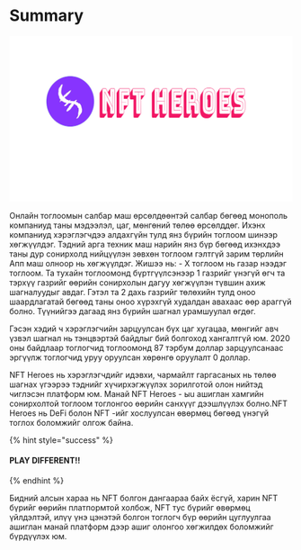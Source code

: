 # Summary

![](../.gitbook/assets/photo1628180508-4-.png)

Онлайн тоглоомын салбар маш өрсөлдөөнтэй салбар бөгөөд монополь компаниуд таны мэдээлэл, цаг, мөнгөний төлөө өрсөлддөг. Ихэнх компаниуд хэрэглэгчдээ алдахгүйн тулд янз бүрийн тоглоом шинээр хөгжүүлдэг. Тэдний арга техник маш нарийн янз бүр бөгөөд ихэнхдээ таны дур сонирхолд нийцүүлэн зөвхөн тоглоом гэлтгүй зарим төрлийн Апп маш олноор нь хөгжүүлдэг. Жишээ нь:                                                                                                                                                  - X тоглоом нь газар нээдэг тоглоом. Та тухайн тоглоомонд бүртгүүлсэнээр 1 газрийг үнэгүй өгч та тэрхүү газрийг өөрийн сонирхолын дагуу хөгжүүлэн түвшин ахиж шагналуудыг авдаг. Гэтэл та 2 дахь газрийг төлөхийн тулд оноо шаардлагатай бөгөөд таны оноо хүрэхгүй худалдан авахаас өөр араггүй болно. Түүнийгээ дагаад янз бүрийн шагнал урамшуулал өгдөг.

 Гэсэн хэдий ч хэрэглэгчийн зарцуулсан бүх цаг хугацаа, мөнгийг авч үзвэл шагнал нь тэнцвэртэй байдлыг бий болгоход хангалтгүй юм. 2020 оны байдлаар тоглогчид тоглоомонд 87 тэрбум доллар зарцуулсанаас эргүүлж тоглогчид уруу оруулсан хөрөнгө оруулалт 0 доллар. 

NFT Heroes нь хэрэглэгчдийг идэвхи, чармайлт гаргасаных нь төлөө шагнах үгээрээ тэднийг хүчирхэгжүүлэх зорилготой олон нийтэд чиглэсэн платформ юм. Манай NFT Heroes - ыu ашиглан хамгийн сонирхолтой тоглоом тоглонгоо өөрийн санхүүг дээшлүүлэх болно.NFT Heroes нь DeFi болон NFT -ийг хослуулсан өвөрмөц бөгөөд үнэгүй тоглох боломжийг олгож байна.

{% hint style="success" %}
#### PLAY DIFFERENT!!
{% endhint %}

Бидний алсын хараа нь NFT болгон дангаараа байх ёсгүй, харин NFT бүрийг өөрийн платпормтой  холбож, NFT тус бүрийг өвөрмөц үйлдэлтэй, илүү үнэ цэнэтэй болгон тоглогч бүр өөрийн цуглуулгаа ашиглан манай платформ дээр ашиг олонгоо хөгжилдөх боломжийг бүрдүүлэх юм.


